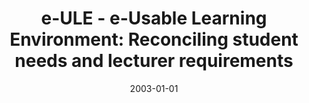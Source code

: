 ---
abstract: ''
authors:
- Larissa Naber
date: '2003-01-01'
featured: false
links:
- name: Publik
  url: https://publik.tuwien.ac.at/showentry.php?ID=138156&lang=1
publication_types:
- '7'
publishDate: '2003-01-01'
title: 'e-ULE - e-Usable Learning Environment: Reconciling student needs and lecturer
  requirements'
url_pdf: ''
---